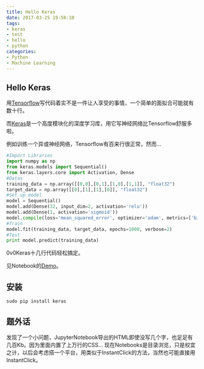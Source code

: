 ```yaml
---
title: Hello Keras
date: 2017-03-25 19:58:10
tags:
- keras
- test
- hello
- python
categories:
- Python
- Machine Learning
---
```

## Hello Keras
用[Tensorflow](https://www.tensorflow.org/)写代码着实不是一件让人享受的事情，一个简单的面拟合可能就有数十行。

而[Keras](https://keras.io/)是一个高度模块化的深度学习库，用它写神经网络比Tensorflow舒服多啦。

<!-- more -->

例如训练一个异或神经网络，Tensorflow有百来行很正常，然而...

```Python
#Import Libraries
import numpy as np
from keras.models import Sequential()
from keras.layers.core import Activation, Dense
#Datas
training_data = np.array([[0,0],[0,1],[1,0],[1,1]], "float32")
target_data = np.array([[0],[1],[1],[0]], "float32")
#Set up model
model = Sequential()
model.add(Dense(32, input_dim=2, activation='relu'))
model.add(Dense(1, activation='sigmoid'))
model.compile(loss='mean_squared_error', optimizer='adam', metrics=['binary_accuracy'])
#Train
model.fit(training_data, target_data, epochs=1000, verbose=2)
#Test
print model.predict(training_data)
```

0v0Keras十几行代码轻松搞定。

见Notebook的[Demo](http://linyxus.xyz/notebooks/Hello+Keras.html)。

## 安装
```shell
sudo pip install keras
```

## 题外话
发现了一个小问题，JupyterNotebook导出的HTML即使没写几个字，也足足有几百Kb。因为里面内置了上万行的CSS...
现在Notebooks是目录浏览，只是权宜之计，以后会考虑搭一个平台，用类似于InstantClick的方法，当然也可能直接用InstantClick。
